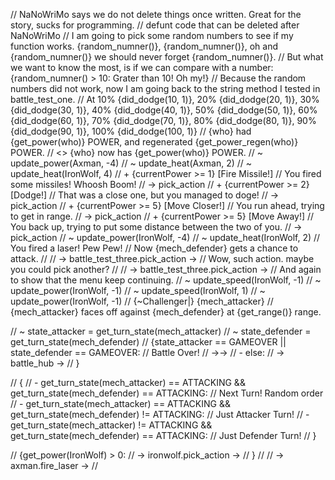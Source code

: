 // NaNoWriMo says we do not delete things once written. Great for the story, sucks for programming.
// defunt code that can be deleted after NaNoWriMo
// I am going to pick some random numbers to see if my function works. {random_numner()}, {random_numner()}, oh and {random_numner()} we should never forget {random_numner()}.
// But what we want to know the most, is if we can compare with a number: {random_numner() > 10: Grater than 10! Oh my!}
// Because the random numbers did not work, now I am going back to the string method I tested in battle_test_one.
// At 10% {did_dodge(10, 1)}, 20% {did_dodge(20, 1)}, 30% {did_dodge(30, 1)}, 40% {did_dodge(40, 1)}, 50% {did_dodge(50, 1)}, 60% {did_dodge(60, 1)}, 70% {did_dodge(70, 1)}, 80% {did_dodge(80, 1)}, 90% {did_dodge(90, 1)}, 100% {did_dodge(100, 1)}
//   {who} had {get_power(who)} POWER, and regenerated {get_power_regen(who)} POWER.
//   <> {who} now has {get_power(who)} POWER.
//   ~ update_power(Axman, -4)
//   ~ update_heat(Axman, 2)
//   ~ update_heat(IronWolf, 4)
//   + {currentPower >= 1} [Fire Missile!]
//     You fired some missiles! Whoosh Boom!
//     -> pick_action
//   + {currentPower >= 2} [Dodge!]
//     That was a close one, but you managed to doge!
//     -> pick_action
//   + {currentPower >= 5} [Move Closer!]
//     You run ahead, trying to get in range.
//     -> pick_action
//   + {currentPower >= 5} [Move Away!]
//     You back up, trying to put some distance between the two of you.
//     -> pick_action
// ~ update_power(IronWolf, -4)
// ~ update_heat(IronWolf, 2)
// You fired a laser! Pew Pew!
// Now {mech_defender} gets a chance to attack.
// // -> battle_test_three.pick_action ->
// Wow, such action. maybe you could pick another?
// // -> battle_test_three.pick_action ->
// And again to show that the menu keep continuing.
// ~ update_speed(IronWolf, -1)
// ~ update_power(IronWolf, -1)
// ~ update_speed(IronWolf, 1)
// ~ update_power(IronWolf, -1)
//   {~Challenger|} {mech_attacker}
//   {mech_attacker} faces off against {mech_defender} at {get_range()} range.

  // ~ state_attacker = get_turn_state(mech_attacker)
  // ~ state_defender = get_turn_state(mech_defender)
  // {state_attacker == GAMEOVER || state_defender == GAMEOVER:
  //   Battle Over!
  //   ->->
  // - else:
  //   -> battle_hub ->
  // }

  // {
  // - get_turn_state(mech_attacker) == ATTACKING && get_turn_state(mech_defender) == ATTACKING:
  //   Next Turn! Random order
  // - get_turn_state(mech_attacker) == ATTACKING && get_turn_state(mech_defender) != ATTACKING:
  //   Just Attacker Turn!
  // - get_turn_state(mech_attacker) != ATTACKING && get_turn_state(mech_defender) == ATTACKING:
  //   Just Defender Turn!
  // }

  // {get_power(IronWolf) > 0:
  //   -> ironwolf.pick_action ->
  // }
  //
  // -> axman.fire_laser ->
  //
